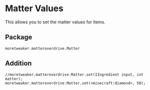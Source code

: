 # Matter Values

This allows you to set the matter values for items.

## Package
`moretweaker.matteroverdrive.Matter`

## Addition

```zenscript
//moretweaker.matteroverdrive.Matter.set(IIngredient input, int matter);
moretweaker.matteroverdrive.Matter.set(<minecraft:diamond>, 50);
```